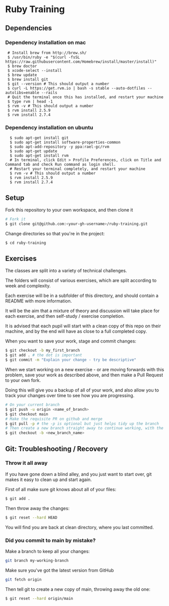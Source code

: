 # Ruby Training

## Dependencies

### Dependency installation on mac

```shell
 # Install brew from http://brew.sh/
 $ /usr/bin/ruby -e "$(curl -fsSL https://raw.githubusercontent.com/Homebrew/install/master/install)"
 $ brew doctor
 $ xcode-select --install
 $ brew update
 $ brew install git
 $ git --version # This should output a number
 $ curl -L https://get.rvm.io | bash -s stable --auto-dotfiles --autolibs=enable --rails
 # Quit the terminal once this has installed, and restart your machine
 $ type rvm | head -1
 $ rvm -v # This should output a number
 $ rvm install 2.5.9
 $ rvm install 2.7.4
```

### Dependency installation on ubuntu

```shell
  $ sudo apt-get install git
  $ sudo apt-get install software-properties-common
  $ sudo apt-add-repository -y ppa:rael-gc/rvm
  $ sudo apt-get update
  $ sudo apt-get install rvm
  # In terminal, click Edit > Profile Preferences, click on Title and Command tab and check Run command as login shell.
  # Restart your terminal completely, and restart your machine
  $ rvm -v # This should output a number
  $ rvm install 2.5.9
  $ rvm install 2.7.4
```

## Setup

Fork this repository to your own workspace, and then clone it

```bash
# Fork it
$ git clone git@github.com:<your-gh-username>/ruby-training.git
```

Change directories so that you're in the project:

```bash
$ cd ruby-training
```

## Exercises

The classes are split into a variety of technical challenges.
 
The folders will consist of various exercises, which are split according to week and complexity.
 
Each exercise will be in a subfolder of this directory, and should contain a README with more information.

It will be the aim that a mixture of theory and discussion will take place for each exercise, and then self-study / exercise completion.

It is advised that each pupil will start with a clean copy of this repo on their machine, and by the
end will have as close to a full completed copy.

When you want to save your work, stage and commit changes:

```bash
$ git checkout -b my_first_branch
$ git add . # the dot is important
$ git commit -m "Explain your change - try be descriptive"
```

When we start working on a new exercise - or are moving forwards with this
problem, save your work as described above, and then make a Pull Request to your own fork.

Doing this will give you a backup of all of your work, and also allow you to track your changes
over time to see how you are progressing.

```bash
# On your current branch
$ git push -u origin <name_of_branch>
$ git checkout main
# Make the requisite PR on github and merge
$ git pull -p # the -p is optional but just helps tidy up the branch
# Then create a new branch straight away to continue working, with the latest changes you made
$ git checkout -b <new_branch_name>
```

## Git: Troubleshooting / Recovery

### Throw it all away

If you have gone down a blind alley, and you just want to start over, git makes
it easy to clean up and start again.

First of all make sure git knows about all of your files:

```bash
$ git add .
```

Then throw away the changes:

```bash
$ git reset --hard HEAD
```

You will find you are back at clean directory, where you last committed.

### Did you commit to main by mistake?

Make a branch to keep all your changes:

```bash
git branch my-working-branch
```

Make sure you've got the latest version from GitHub

```bash
git fetch origin
```

Then tell git to create a new copy of main, throwing away the old one:

```bash
$ git reset --hard origin/main
```
